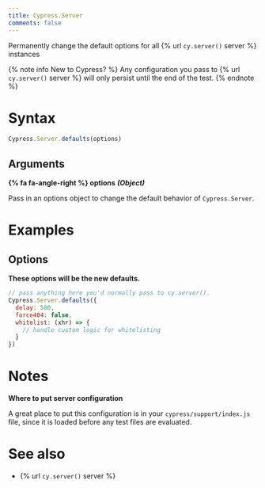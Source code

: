 ```yaml
---
title: Cypress.Server
comments: false
---
```


Permanently change the default options for all {% url `cy.server()` server %} instances

{% note info New to Cypress? %}
Any configuration you pass to {% url `cy.server()` server %} will only persist until the end of the test.
{% endnote %}

# Syntax

```javascript
Cypress.Server.defaults(options)
```

## Arguments

**{% fa fa-angle-right %} options**  ***(Object)***

Pass in an options object to change the default behavior of `Cypress.Server`.

# Examples

## Options

**These options will be the new defaults.**

```javascript
// pass anything here you'd normally pass to cy.server().
Cypress.Server.defaults({
  delay: 500,
  force404: false,
  whitelist: (xhr) => {
    // handle custom logic for whitelisting
  }
})
```

# Notes

**Where to put server configuration**

A great place to put this configuration is in your `cypress/support/index.js` file, since it is loaded before any test files are evaluated.

# See also

- {% url `cy.server()` server %}
